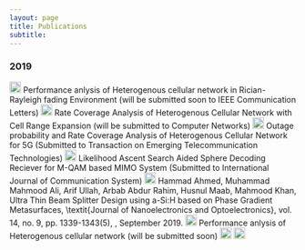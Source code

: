 ```yaml
---
layout: page
title: Publications
subtitle: 
---
```



### 2019

<img src="../img/journal-article.png" height="20px">
Performance anlysis of Heterogenous cellular network in Rician-Rayleigh fading Environment (will be submitted soon to IEEE Communication Letters)

<img src="../img/journal-article.png" height="20px">
Rate Coverage Analysis of Heterogenous Cellular Network with Cell Range Expansion (will be submitted to Computer Networks)

<img src="../img/journal-article.png" height="20px">
Outage probability and Rate Coverage Analysis of Heterogenous Cellular Network for 5G (Submitted to Transaction on Emerging Telecommunication Technologies)

<img src="../img/journal-article.png" height="20px">
Likelihood Ascent Search Aided Sphere Decoding Reciever for M-QAM based MIMO System (Submitted to International Journal of Communication System)

<img src="../img/journal-article.png" height="20px">
Hammad Ahmed, Muhammad Mahmood Ali, Arif Ullah, Arbab Abdur Rahim, Husnul Maab, Mahmood Khan, Ultra Thin Beam Splitter Design using a-Si:H based on Phase Gradient Metasurfaces, \textit{Journal of Nanoelectronics and Optoelectronics}, vol. 14, no. 9, pp. 1339-1343(5), , September 2019.

<img src="../img/conference-paper.png" height="20px">
Performance anlysis of Heterogenous cellular network (will be submitted soon)


<img src="../img/workshop-paper.png" height="20px">


<img src="../img/book-chapter.png" height="20px">










































